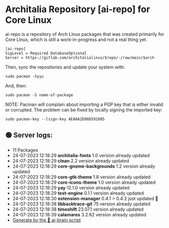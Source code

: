 # Architalia Repository [ai-repo] for Core Linux

ai-repo is a repository of Arch Linux packages that was created primarily for Core Linux, which is still a work-in-progress and not a real thing yet.

```
[ai-repo]
SigLevel = Required DatabaseOptional
Server = https://gitlab.com/architalialinux/$repo/-/raw/main/$arch 
```

Then, sync the repositories and update your system with:

```
sudo pacman -Syyu
```

And, then:

```
sudo pacman -S name-of-package
```

NOTE: Pacman will complain about importing a PGP key that is either invalid or corrupted.  The problem can be fixed by locally signing the imported key:

```
sudo pacman-key --lsign-key AEA0A2E06D592805
```



## 🟢 Server logs:
- 11 Packages
- 24-07-2023 12:18:29 **architalia-fonts** 1.0 version already updated
- 24-07-2023 12:18:29 **clean** 2.2 version already updated
- 24-07-2023 12:18:29 **core-gnome-backgrounds** 1.2 version already updated
- 24-07-2023 12:18:29 **core-gtk-theme** 1.8 version already updated
- 24-07-2023 12:18:29 **core-icons-theme** 1.0 version already updated
- 24-07-2023 12:18:29 **yay** 12.1.0 version already updated
- 24-07-2023 12:18:29 **text-engine** 0.1.1 version already updated
- 24-07-2023 12:18:30 **extension-manager** 0.4.1 > 0.4.2 just updated 🔹
- 24-07-2023 12:18:38 **libbacktrace-git** 75 version already updated
- 24-07-2023 12:18:38 **timeshift** 23.07.1 version already updated
- 24-07-2023 12:18:39 **calamares** 3.2.62 version already updated
 - [Generate by the 🤖 ai-brain script](https://gitlab.com/architalialinux/ai-repo/-/blob/main/ai-brain)
